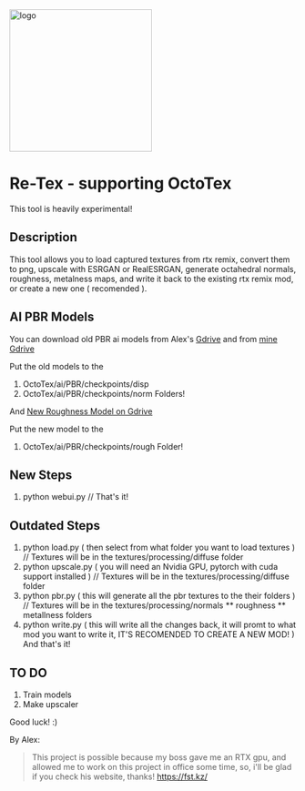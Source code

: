 
<img src="https://i.imgur.com/xoEqTaZ.png" alt="logo" width="250px" height="250px">

# Re-Tex - supporting OctoTex
This tool is heavily experimental!

## Description
This tool allows you to load captured textures from rtx remix, convert them to png, upscale with ESRGAN or RealESRGAN, generate octahedral normals, roughness, metalness maps, and write it back to the existing rtx remix mod, or create a new one ( recomended ). 

## AI PBR Models
You can download old PBR ai models from Alex's <a href="https://drive.google.com/file/d/1AKyWlZ75V0T6SvhaLwwIiCrJL3Cl_-s2/view?usp=sharing" >Gdrive</a> and from <a href="https://drive.google.com/file/d/1FAUugbC8uMSiSzm0FtR-Wa3pP81zXz3H/view?usp=sharing" > mine Gdrive</a>

Put the old models to the
  1. OctoTex/ai/PBR/checkpoints/disp
  2. OctoTex/ai/PBR/checkpoints/norm
Folders!

And <a href="https://drive.google.com/file/d/1TCZMfdwbGkxw1nfpAIc2c8_iGSPRu0FO/view?usp=sharing" >New Roughness Model on Gdrive</a>

Put the new model to the
  1. OctoTex/ai/PBR/checkpoints/rough
Folder!


## New Steps
1. python webui.py      // That's it!

## Outdated Steps
1. python load.py ( then select from what folder you want to load textures )                   // Textures will be in the textures/processing/diffuse folder
2. python upscale.py ( you will need an Nvidia GPU, pytorch with cuda support installed )      // Textures will be in the textures/processing/diffuse folder
3. python pbr.py ( this will generate all the pbr textures to the their folders )              // Textures will be in the textures/processing/normals ** roughness ** metallness folders
4. python write.py ( this will write all the changes back, it will promt to what mod you want to write it, IT'S RECOMENDED TO CREATE A NEW MOD! )
And that's it!

## TO DO
1. Train models
2. Make upscaler

   
Good luck! :)

By Alex:

> This project is possible because my boss gave me an RTX gpu, and
> allowed me to work on this project in office some time, so, i'll be
> glad if you check his website, thanks! https://fst.kz/


